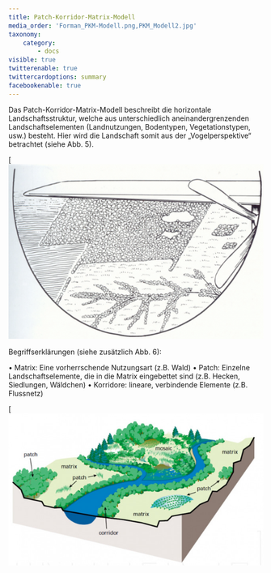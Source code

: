 ```yaml
---
title: Patch-Korridor-Matrix-Modell
media_order: 'Forman_PKM-Modell.png,PKM_Modell2.jpg'
taxonomy:
    category:
        - docs
visible: true
twitterenable: true
twittercardoptions: summary
facebookenable: true
---
```


Das Patch-Korridor-Matrix-Modell beschreibt die horizontale Landschaftsstruktur, welche aus unterschiedlich aneinandergrenzenden Landschaftselementen (Landnutzungen, Bodentypen, Vegetationstypen, usw.) besteht. Hier wird die Landschaft somit aus der „Vogelperspektive“ betrachtet (siehe Abb. 5). 

[![Forman_PKM-Modell](Forman_PKM-Modell.png?resize=300&classes=caption "Abb. 5: Patch-Korridor-Matrix-Modell (Quelle: FORMAN 1995)")

Begriffserklärungen (siehe zusätzlich Abb. 6):

•	Matrix: Eine vorherrschende Nutzungsart (z.B. Wald)
•	Patch: Einzelne Landschaftselemente, die in die Matrix eingebettet sind (z.B. Hecken, Siedlungen, Wäldchen)
•	Korridore: lineare, verbindende Elemente (z.B. Flussnetz)

[![PKM_Modell_Begriffe](PKM_Modell2.jpg?resize=300&classes=caption "Abb. 6: Patch-Korridor-Matrix Begriffserklärung")
